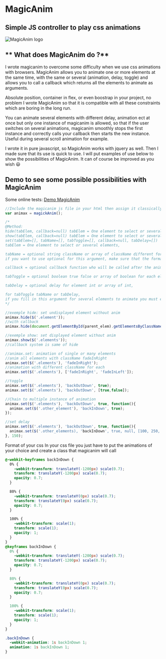 # MagicAnim
## Simple JS controller to play css animations

![MagicAnim logo](https://www.optimages.fr/MagicAnim/MagicAnim.png)

## ** What does MagicAnim do ?**
I wrote magicanim to overcome some difficulty when we use css animations with browsers.
MagicAnim allows you to animate one or more elements at the same time, with the same or several (animation, delay, toggle) 
and allows you to call a callback which returns all the elements to animate as arguments.

Absolute position, container in flex, or even boostrap in your project, 
no problem I wrote MagicAnim so that it is compatible with all these constraints which are boring in the long run.

You can animate several elements with different delay, animation ect at once but only one instance of magicanim is allowed, 
so that if the user switches on several animations, 
magicanim smoothly stops the first instance and correctly calls your callback then starts the new instance. Useful during several scroll animation for example.

I wrote it in pure javascript, so MagicAnim works with jquery as well. Then I made sure that its use is quick to use. 
I will put examples of use below to show the possibilities of MagicAnim. It can of course be improved as you wish :smiley:

## **Demo to see some possible possibilities with MagicAnim**
Some online tests: [Demo MagicAnim](https://www.optimages.fr/MagicAnim/index.html)

```js
//Include the magicanim js file in your html then assign it classically like this. and include a CSS file with your animation classes in it
var animax = magickAnim();

/*
@Method:
hide(tabElem, callback=null) tabElem = One element to select or several elements, callback = optional callback function
show(tabElem, callback=null) tabElem = One element to select or several elements, callback = optional callback function
set(tabElem=[], tabName=[], tabToggle=[], callback=null, tabDelay=[]) 
tabElem = One element to select or several elements, 

tabName = optional string className or array of className different for each element,
if you want to use optional for this argument, make sure that the format function line 82 of magickanim js that the className enter exists in your css library file

callback = optional callback function who will be called after the animation ends,

tabToggle = optional boolean true false or array of boolean for each element default is false,

tabDelay = optional delay for element int or array of int,

for tabToggle tabName or tabDelay,
if you fill in this argument for several elements to animate you must either fill in a table if each element receives a different value, otherwise you can directly fill in a single value for all, magickanim formats and understands that it must apply this value to all the elements
*/

//exemple hide: set undisplayed element without anim
animax.hide($('.element'));
//with callback
animax.hide(document.getElementById(parent_elem).getElementsByClassName('square'), funk);

//exemple show: set displayed element without anim
animax.show($('.elements'));
//callback system is same of hide

//animax.set: animation of single or many elements
//anim all elements with className fadeInRight
animax.set($('.elements'), 'fadeInRight');
//animation with different className for each
animax.set($('.elements'), ['fadeInRight', 'fadeInLeft']);

//toggle
animax.set($('.elements'), 'backOutDown', true);
animax.set($('.elements'), 'backOutDown', [true,false]);

//Chain to multiple instance of animation
animax.set($('.elements'), 'backOutDown', true, function(){
  animax.set($('.other_element'), 'backInDown', true);
});

//set delay
animax.set($('.elements'), 'backOutDown', true, function(){
  animax.set($('.other_elements), 'backInDown', true, null, [100, 250, 300]);
}, 150);

```
Format of your css
In your css file you just have to put the animations of your choice and create a class that magicanim will call
```css
@-webkit-keyframes backInDown {
  0% {
    -webkit-transform: translateY(-1200px) scale(0.7);
    transform: translateY(-1200px) scale(0.7);
    opacity: 0.7;
  }

  80% {
    -webkit-transform: translateY(0px) scale(0.7);
    transform: translateY(0px) scale(0.7);
    opacity: 0.7;
  }

  100% {
    -webkit-transform: scale(1);
    transform: scale(1);
    opacity: 1;
  }
}
@keyframes backInDown {
  0% {
    -webkit-transform: translateY(-1200px) scale(0.7);
    transform: translateY(-1200px) scale(0.7);
    opacity: 0.7;
  }

  80% {
    -webkit-transform: translateY(0px) scale(0.7);
    transform: translateY(0px) scale(0.7);
    opacity: 0.7;
  }

  100% {
    -webkit-transform: scale(1);
    transform: scale(1);
    opacity: 1;
  }
}

.backInDown {
  -webkit-animation: 1s backInDown 1;
  animation: 1s backInDown 1;
}
```
